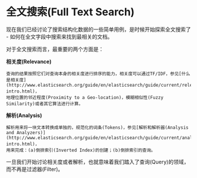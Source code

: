 # 全文搜索(Full Text Search) #

现在我们已经讨论了搜索结构化数据的一些简单用例，是时候开始探索全文搜索了 - 如何在全文字段中搜索来找到最相关的文档。

对于全文搜索而言，最重要的两个方面是：

**相关度(Relevance)**

	查询的结果按照它们对查询本身的相关度进行排序的能力，相关度可以通过TF/IDF，参见[什么是相关度](http://www.elasticsearch.org/guide/en/elasticsearch/guide/current/relevance-intro.html)，
	地理位置的邻近程度(Proximity to a Geo-location)，模糊相似性(Fuzzy Similarity)或者其它算法进行计算。

**解析(Analysis)**
	
	解析用来将一块文本转换成单独的，规范化的词条(Tokens)，参见[解析和解析器(Analysis and Analyzers)](http://www.elasticsearch.org/guide/en/elasticsearch/guide/current/analysis-intro.html)，
	用来完成：(a)倒排索引(Inverted Index)的创建；(b)倒排索引的查询。

一旦我们开始讨论相关度或者解析，也就意味着我们踏入了查询(Query)的领域，而不再是过滤器(Filter)。

